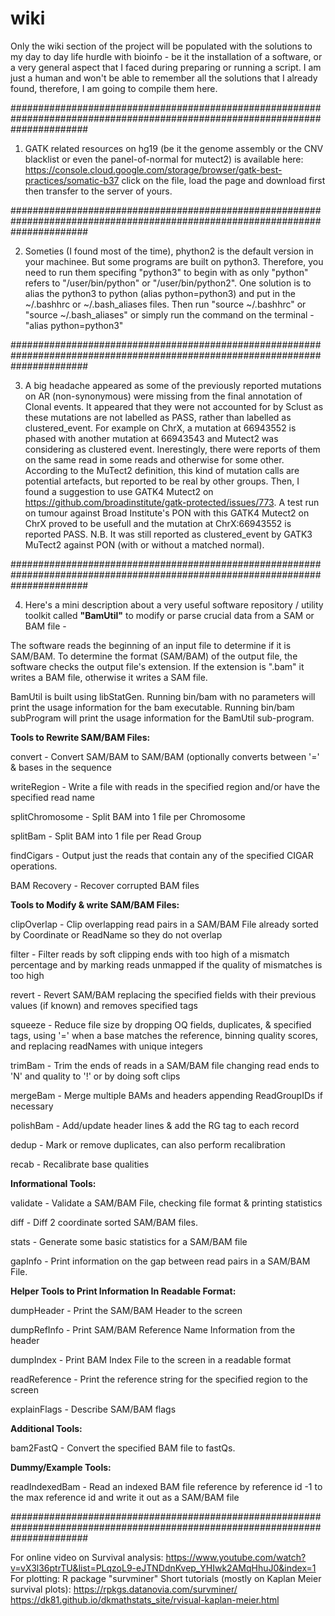 # wiki
Only the wiki section of the project will be populated with the solutions to my day to day life hurdle with bioinfo - be it the installation of a software, or a very general aspect that I faced during preparing or running a script. I am just a human and won't be able to remember all the solutions that I already found, therefore, I am going to compile them here.

##############################################################################################################################

1. GATK related resources on hg19 (be it the genome assembly or the CNV blacklist or even the panel-of-normal for mutect2) is available here: https://console.cloud.google.com/storage/browser/gatk-best-practices/somatic-b37
click on the file, load the page and download first then transfer to the server of yours.

##############################################################################################################################

2. Someties (I found most of the time), phython2 is the default version in your machinee. But some programs are built on python3. Therefore, you need to run them specifing "python3" to begin with as only "python" refers to  "/user/bin/python" or "/user/bin/python2". One solution is to alias the python3 to python (alias python=python3) and put in the ~/.bashhrc or ~/.bash_aliases files. Then run "source  ~/.bashhrc" or "source ~/.bash_aliases"
or simply run the command on the terminal -
"alias python=python3"

##############################################################################################################################

3. A big headache appeared as some of the previously reported mutations on AR (non-synonymous) were missing from the final annotation of Clonal events. It appeared that they were not accounted for by Sclust as these mutations are not labelled as PASS, rather than labelled as clustered_event. For example on ChrX, a mutation at 66943552 is phased with another mutation at 66943543 and Mutect2 was considering as clustered event. Inerestingly, there were reports of them on the same read in some reads and otherwise for some other. According to the MuTect2 definition, this kind of mutation calls are potential artefacts, but reported to be real by other groups. Then, I found a suggestion to use GATK4 Mutect2 on https://github.com/broadinstitute/gatk-protected/issues/773. A test run on tumour against Broad Institute's PON with this GATK4 Mutect2 on ChrX proved to be usefull and the mutation at ChrX:66943552 is reported PASS.
N.B. It was still reported as clustered_event by GATK3 MuTect2 against PON (with or without a matched normal).

##############################################################################################################################

4. Here's a mini description about a very useful software repository / utility toolkit called **"BamUtil"** to modify or parse crucial data from a SAM or BAM file -

  The software reads the beginning of an input file to determine if it is SAM/BAM. To determine the format (SAM/BAM) of the output file, the software checks the output file's extension. If the extension is ".bam" it writes a BAM file, otherwise it writes a SAM file.

  BamUtil is built using libStatGen. Running bin/bam with no parameters will print the usage information for the bam executable. Running bin/bam subProgram will print the usage information for the BamUtil sub-program.

  **Tools to Rewrite SAM/BAM Files:**

  convert - Convert SAM/BAM to SAM/BAM (optionally converts between '=' & bases in the sequence

  writeRegion - Write a file with reads in the specified region and/or have the specified read name

  splitChromosome - Split BAM into 1 file per Chromosome

  splitBam - Split BAM into 1 file per Read Group

  findCigars - Output just the reads that contain any of the specified CIGAR operations.

  BAM Recovery - Recover corrupted BAM files

  **Tools to Modify & write SAM/BAM Files:**

  clipOverlap - Clip overlapping read pairs in a SAM/BAM File already sorted by Coordinate or ReadName so they do not overlap

  filter - Filter reads by soft clipping ends with too high of a mismatch percentage and by marking reads unmapped if the quality of mismatches is too high

  revert - Revert SAM/BAM replacing the specified fields with their previous values (if known) and removes specified tags

  squeeze - Reduce file size by dropping OQ fields, duplicates, & specified tags, using '=' when a base matches the reference, binning quality scores, and replacing readNames with unique integers

  trimBam - Trim the ends of reads in a SAM/BAM file changing read ends to 'N' and quality to '!' or by doing soft clips

  mergeBam - Merge multiple BAMs and headers appending ReadGroupIDs if necessary

  polishBam - Add/update header lines & add the RG tag to each record

  dedup - Mark or remove duplicates, can also perform recalibration

  recab - Recalibrate base qualities

  **Informational Tools:**

  validate - Validate a SAM/BAM File, checking file format & printing statistics

  diff - Diff 2 coordinate sorted SAM/BAM files.

  stats - Generate some basic statistics for a SAM/BAM file

  gapInfo - Print information on the gap between read pairs in a SAM/BAM File.

  **Helper Tools to Print Information In Readable Format:**

  dumpHeader - Print the SAM/BAM Header to the screen

  dumpRefInfo - Print SAM/BAM Reference Name Information from the header

  dumpIndex - Print BAM Index File to the screen in a readable format

  readReference - Print the reference string for the specified region to the screen

  explainFlags - Describe SAM/BAM flags

  **Additional Tools:**

  bam2FastQ - Convert the specified BAM file to fastQs.

  **Dummy/Example Tools:**

  readIndexedBam - Read an indexed BAM file reference by reference id -1 to the max reference id and write it out as a SAM/BAM file
  
##############################################################################################################################
  
  For online video on Survival analysis:
  https://www.youtube.com/watch?v=vX3l36ptrTU&list=PLqzoL9-eJTNDdnKvep_YHIwk2AMqHhuJ0&index=1
  For plotting:
  R package "survminer"
  Short tutorials (mostly on Kaplan Meier survival plots):
  https://rpkgs.datanovia.com/survminer/
  https://dk81.github.io/dkmathstats_site/rvisual-kaplan-meier.html
  
